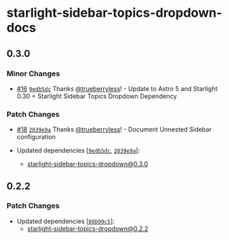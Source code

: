 # starlight-sidebar-topics-dropdown-docs

## 0.3.0

### Minor Changes

- [#16](https://github.com/trueberryless-org/starlight-sidebar-topics-dropdown/pull/16) [`9edb5dc`](https://github.com/trueberryless-org/starlight-sidebar-topics-dropdown/commit/9edb5dca0215df684c4471ed7e1fe878617be91a) Thanks [@trueberryless](https://github.com/trueberryless)! - Update to Astro 5 and Starlight 0.30 + Starlight Sidebar Topics Dropdown Dependency

### Patch Changes

- [#18](https://github.com/trueberryless-org/starlight-sidebar-topics-dropdown/pull/18) [`2039e9a`](https://github.com/trueberryless-org/starlight-sidebar-topics-dropdown/commit/2039e9a60659b5628c7406952bde0d453e38aeda) Thanks [@trueberryless](https://github.com/trueberryless)! - Document Unnested Sidebar configuration

- Updated dependencies [[`9edb5dc`](https://github.com/trueberryless-org/starlight-sidebar-topics-dropdown/commit/9edb5dca0215df684c4471ed7e1fe878617be91a), [`2039e9a`](https://github.com/trueberryless-org/starlight-sidebar-topics-dropdown/commit/2039e9a60659b5628c7406952bde0d453e38aeda)]:
  - starlight-sidebar-topics-dropdown@0.3.0

## 0.2.2

### Patch Changes

- Updated dependencies [[`88b99c5`](https://github.com/trueberryless-org/starlight-sidebar-topics-dropdown/commit/88b99c5efda810aa7a614752af18dd01af7fc1e0)]:
  - starlight-sidebar-topics-dropdown@0.2.2
